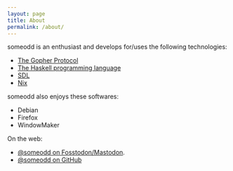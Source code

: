 ```yaml
---
layout: page
title: About
permalink: /about/
---
```


someodd is an enthusiast and develops for/uses the following technologies:

  * [The Gopher Protocol](/tags/gopher/)
  * [The Haskell programming language](/tags/haskell)
  * [SDL](/tags/sdl)
  * [Nix](/tags/nix)

someodd also enjoys these softwares:

  * Debian
  * Firefox
  * WindowMaker

On the web:

  * [@someodd on Fosstodon/Mastodon](https://fosstodon.org/@someodd).
  * [@someodd on GitHub](https://github.com/someodd)
